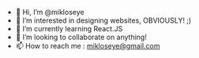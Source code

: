 - 👋 Hi, I’m @mikloseye
- 👀 I’m interested in designing websites, OBVIOUSLY! ;)
- 🌱 I’m currently learning React.JS
- 💞️ I’m looking to collaborate on anything!
- 📫 How to reach me : mikloseye@gmail.com

<!---
mikloseye/mikloseye is a ✨ special ✨ repository because its `README.md` (this file) appears on your GitHub profile.
You can click the Preview link to take a look at your changes.
--->
